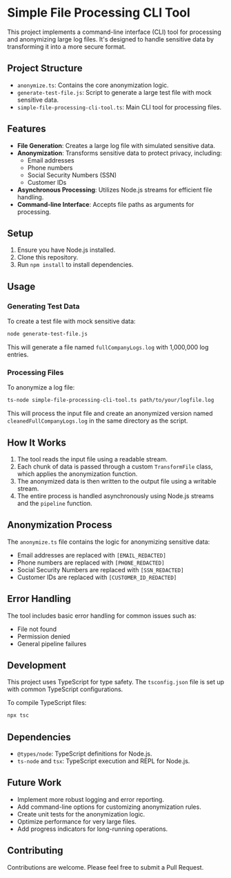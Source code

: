 # Simple File Processing CLI Tool

This project implements a command-line interface (CLI) tool for processing and anonymizing large log files. It's designed to handle sensitive data by transforming it into a more secure format.

## Project Structure

- `anonymize.ts`: Contains the core anonymization logic.
- `generate-test-file.js`: Script to generate a large test file with mock sensitive data.
- `simple-file-processing-cli-tool.ts`: Main CLI tool for processing files.

## Features

- **File Generation**: Creates a large log file with simulated sensitive data.
- **Anonymization**: Transforms sensitive data to protect privacy, including:
  - Email addresses
  - Phone numbers
  - Social Security Numbers (SSN)
  - Customer IDs
- **Asynchronous Processing**: Utilizes Node.js streams for efficient file handling.
- **Command-line Interface**: Accepts file paths as arguments for processing.

## Setup

1. Ensure you have Node.js installed.
2. Clone this repository.
3. Run `npm install` to install dependencies.

## Usage

### Generating Test Data

To create a test file with mock sensitive data:

```bash
node generate-test-file.js
```

This will generate a file named `fullCompanyLogs.log` with 1,000,000 log entries.

### Processing Files

To anonymize a log file:

```bash
ts-node simple-file-processing-cli-tool.ts path/to/your/logfile.log
```

This will process the input file and create an anonymized version named `cleanedFullCompanyLogs.log` in the same directory as the script.

## How It Works

1. The tool reads the input file using a readable stream.
2. Each chunk of data is passed through a custom `TransformFile` class, which applies the anonymization function.
3. The anonymized data is then written to the output file using a writable stream.
4. The entire process is handled asynchronously using Node.js streams and the `pipeline` function.

## Anonymization Process

The `anonymize.ts` file contains the logic for anonymizing sensitive data:

- Email addresses are replaced with `[EMAIL_REDACTED]`
- Phone numbers are replaced with `[PHONE_REDACTED]`
- Social Security Numbers are replaced with `[SSN_REDACTED]`
- Customer IDs are replaced with `[CUSTOMER_ID_REDACTED]`

## Error Handling

The tool includes basic error handling for common issues such as:
- File not found
- Permission denied
- General pipeline failures

## Development

This project uses TypeScript for type safety. The `tsconfig.json` file is set up with common TypeScript configurations.

To compile TypeScript files:

```bash
npx tsc
```

## Dependencies

- `@types/node`: TypeScript definitions for Node.js.
- `ts-node` and `tsx`: TypeScript execution and REPL for Node.js.

## Future Work

- Implement more robust logging and error reporting.
- Add command-line options for customizing anonymization rules.
- Create unit tests for the anonymization logic.
- Optimize performance for very large files.
- Add progress indicators for long-running operations.

## Contributing

Contributions are welcome. Please feel free to submit a Pull Request.
